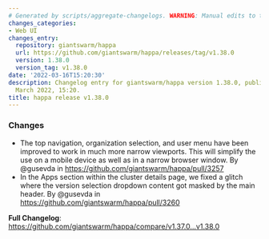 ```yaml
---
# Generated by scripts/aggregate-changelogs. WARNING: Manual edits to this files will be overwritten.
changes_categories:
- Web UI
changes_entry:
  repository: giantswarm/happa
  url: https://github.com/giantswarm/happa/releases/tag/v1.38.0
  version: 1.38.0
  version_tag: v1.38.0
date: '2022-03-16T15:20:30'
description: Changelog entry for giantswarm/happa version 1.38.0, published on 16
  March 2022, 15:20.
title: happa release v1.38.0
---
```


### Changes

* The top navigation, organization selection, and user menu have been improved to work in much more narrow viewports. This will simplify the use on a mobile device as well as in a narrow browser window. By @gusevda in https://github.com/giantswarm/happa/pull/3257
* In the Apps section within the cluster details page, we fixed a glitch where the version selection dropdown content got masked by the main header. By @gusevda in https://github.com/giantswarm/happa/pull/3260

**Full Changelog**: https://github.com/giantswarm/happa/compare/v1.37.0...v1.38.0
